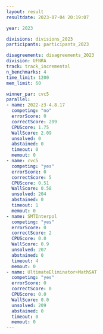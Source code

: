 ```yaml
---
layout: result
resultdate: 2023-07-04 20:19:07

year: 2023

divisions: divisions_2023
participants: participants_2023

disagreements: disagreements_2023
division: UFNRA
track: track_incremental
n_benchmarks: 4
time_limit: 1200
mem_limit: 60

winner_par: cvc5
parallel:
- name: 2022-z3-4.8.17
  competing: "no"
  errorScore: 0
  correctScore: 209
  CPUScore: 1.75
  WallScore: 2.09
  unsolved: 0
  abstained: 0
  timeout: 0
  memout: 0
- name: cvc5
  competing: "yes"
  errorScore: 0
  correctScore: 5
  CPUScore: 0.51
  WallScore: 0.58
  unsolved: 204
  abstained: 0
  timeout: 1
  memout: 0
- name: SMTInterpol
  competing: "yes"
  errorScore: 0
  correctScore: 2
  CPUScore: 0.0
  WallScore: 0.9
  unsolved: 207
  abstained: 0
  timeout: 4
  memout: 0
- name: UltimateEliminator+MathSAT
  competing: "yes"
  errorScore: 0
  correctScore: 0
  CPUScore: 0.0
  WallScore: 0.0
  unsolved: 209
  abstained: 0
  timeout: 0
  memout: 0
---
```

